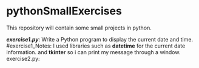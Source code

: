 # pythonSmallExercises
This repository will contain some small projects in python.

***exercise1.py***: Write a Python program to display the current date and time.
              #exercise1_Notes: I used libraries such as **datetime** for the current date information.
                                and **tkinter** so i can print my message through a window.
exercise2.py: